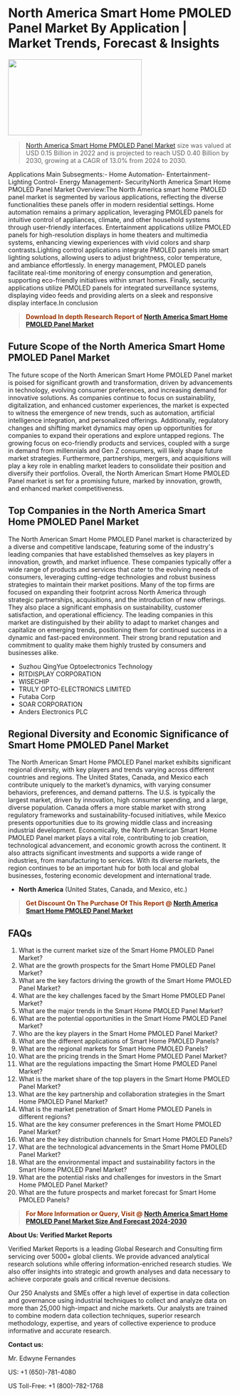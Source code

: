 <p><h1>North America Smart Home PMOLED Panel Market By Application | Market Trends, Forecast & Insights</h1><p><img class="aligncenter size-medium wp-image-105565" src="https://ffe5etoiles.com/wp-content/uploads/2025/01/MST7-300x171.png" alt="" width="300" height="171" /></p><blockquote><p><a href="https://www.verifiedmarketreports.com/download-sample/?rid=292416&utm_source=Github-NA&utm_medium=365" target="_blank">North America Smart Home PMOLED Panel Market</a> size was valued at USD 0.15 Billion in 2022 and is projected to reach USD 0.40 Billion by 2030, growing at a CAGR of 13.0% from 2024 to 2030.</p></blockquote>Applications Main Subsegments:- Home Automation- Entertainment- Lighting Control- Energy Management- SecurityNorth America Smart Home PMOLED Panel Market Overview:The North America smart home PMOLED panel market is segmented by various applications, reflecting the diverse functionalities these panels offer in modern residential settings. Home automation remains a primary application, leveraging PMOLED panels for intuitive control of appliances, climate, and other household systems through user-friendly interfaces. Entertainment applications utilize PMOLED panels for high-resolution displays in home theaters and multimedia systems, enhancing viewing experiences with vivid colors and sharp contrasts.Lighting control applications integrate PMOLED panels into smart lighting solutions, allowing users to adjust brightness, color temperature, and ambiance effortlessly. In energy management, PMOLED panels facilitate real-time monitoring of energy consumption and generation, supporting eco-friendly initiatives within smart homes. Finally, security applications utilize PMOLED panels for integrated surveillance systems, displaying video feeds and providing alerts on a sleek and responsive display interface.In conclusion</p><blockquote><p><span style="color: #993300;"><strong>Download In depth Research Report of <a href="https://www.verifiedmarketreports.com/download-sample/?rid=292416&utm_source=Github-NA&utm_medium=365">North America Smart Home PMOLED Panel Market</a></strong></span></p></blockquote><h2>Future Scope of the North America Smart Home PMOLED Panel Market</h2><p>The future scope of the North American Smart Home PMOLED Panel market is poised for significant growth and transformation, driven by advancements in technology, evolving consumer preferences, and increasing demand for innovative solutions. As companies continue to focus on sustainability, digitalization, and enhanced customer experiences, the market is expected to witness the emergence of new trends, such as automation, artificial intelligence integration, and personalized offerings. Additionally, regulatory changes and shifting market dynamics may open up opportunities for companies to expand their operations and explore untapped regions. The growing focus on eco-friendly products and services, coupled with a surge in demand from millennials and Gen Z consumers, will likely shape future market strategies. Furthermore, partnerships, mergers, and acquisitions will play a key role in enabling market leaders to consolidate their position and diversify their portfolios. Overall, the North American Smart Home PMOLED Panel market is set for a promising future, marked by innovation, growth, and enhanced market competitiveness.</p><h2>Top Companies in the North America Smart Home PMOLED Panel Market</h2><p>The North American Smart Home PMOLED Panel market is characterized by a diverse and competitive landscape, featuring some of the industry's leading companies that have established themselves as key players in innovation, growth, and market influence. These companies typically offer a wide range of products and services that cater to the evolving needs of consumers, leveraging cutting-edge technologies and robust business strategies to maintain their market positions. Many of the top firms are focused on expanding their footprint across North America through strategic partnerships, acquisitions, and the introduction of new offerings. They also place a significant emphasis on sustainability, customer satisfaction, and operational efficiency. The leading companies in this market are distinguished by their ability to adapt to market changes and capitalize on emerging trends, positioning them for continued success in a dynamic and fast-paced environment. Their strong brand reputation and commitment to quality make them highly trusted by consumers and businesses alike.</p><p><ul><li>Suzhou QingYue Optoelectronics Technology </li><li> RITDISPLAY CORPORATION </li><li> WISECHIP </li><li> TRULY OPTO-ELECTRONICS LIMITED </li><li> Futaba Corp </li><li> SOAR CORPORATION </li><li> Anders Electronics PLC</li></ul></p><h2>Regional Diversity and Economic Significance of Smart Home PMOLED Panel Market</h2><p>The North American Smart Home PMOLED Panel market exhibits significant regional diversity, with key players and trends varying across different countries and regions. The United States, Canada, and Mexico each contribute uniquely to the market’s dynamics, with varying consumer behaviors, preferences, and demand patterns. The U.S. is typically the largest market, driven by innovation, high consumer spending, and a large, diverse population. Canada offers a more stable market with strong regulatory frameworks and sustainability-focused initiatives, while Mexico presents opportunities due to its growing middle class and increasing industrial development. Economically, the North American Smart Home PMOLED Panel market plays a vital role, contributing to job creation, technological advancement, and economic growth across the continent. It also attracts significant investments and supports a wide range of industries, from manufacturing to services. With its diverse markets, the region continues to be an important hub for both local and global businesses, fostering economic development and international trade.</p><ul> <li><strong>North America</strong> (United States, Canada, and Mexico, etc.)</li></ul><blockquote><p><span style="color: #993300;"><strong>Get Discount On The Purchase Of This Report @ <a href="https://www.verifiedmarketreports.com/ask-for-discount/?rid=292416&utm_source=Github-NA&utm_medium=365">North America Smart Home PMOLED Panel Market</a></strong></span></p></blockquote><h2>FAQs</h2><p><ol> <li>What is the current market size of the Smart Home PMOLED Panel Market?</div><div></li> <li>What are the growth prospects for the Smart Home PMOLED Panel Market?</div><div></li> <li>What are the key factors driving the growth of the Smart Home PMOLED Panel Market?</div><div></li> <li>What are the key challenges faced by the Smart Home PMOLED Panel Market?</div><div></li> <li>What are the major trends in the Smart Home PMOLED Panel Market?</div><div></li> <li>What are the potential opportunities in the Smart Home PMOLED Panel Market?</div><div></li> <li>Who are the key players in the Smart Home PMOLED Panel Market?</div><div></li> <li>What are the different applications of Smart Home PMOLED Panels?</div><div></li> <li>What are the regional markets for Smart Home PMOLED Panels?</div><div></li> <li>What are the pricing trends in the Smart Home PMOLED Panel Market?</div><div></li> <li>What are the regulations impacting the Smart Home PMOLED Panel Market?</div><div></li> <li>What is the market share of the top players in the Smart Home PMOLED Panel Market?</div><div></li> <li>What are the key partnership and collaboration strategies in the Smart Home PMOLED Panel Market?</div><div></li> <li>What is the market penetration of Smart Home PMOLED Panels in different regions?</div><div></li> <li>What are the key consumer preferences in the Smart Home PMOLED Panel Market?</div><div></li> <li>What are the key distribution channels for Smart Home PMOLED Panels?</div><div></li> <li>What are the technological advancements in the Smart Home PMOLED Panel Market?</div><div></li> <li>What are the environmental impact and sustainability factors in the Smart Home PMOLED Panel Market?</div><div></li> <li>What are the potential risks and challenges for investors in the Smart Home PMOLED Panel Market?</div><div></li> <li>What are the future prospects and market forecast for Smart Home PMOLED Panels?</div><div></li></ol></p><blockquote><p><span style="color: #993300;"><strong>For More Information or Query, Visit @ <a href="https://www.verifiedmarketreports.com/product/smart-home-pmoled-panel-market/">North America Smart Home PMOLED Panel Market Size And Forecast 2024-2030</a></strong></span></p></blockquote><p><strong>About Us: Verified Market Reports</strong></p><p>Verified Market Reports is a leading Global Research and Consulting firm servicing over 5000+ global clients. We provide advanced analytical research solutions while offering information-enriched research studies. We also offer insights into strategic and growth analyses and data necessary to achieve corporate goals and critical revenue decisions.</p><p>Our 250 Analysts and SMEs offer a high level of expertise in data collection and governance using industrial techniques to collect and analyze data on more than 25,000 high-impact and niche markets. Our analysts are trained to combine modern data collection techniques, superior research methodology, expertise, and years of collective experience to produce informative and accurate research.</p><p><strong>Contact us:</strong></p><p>Mr. Edwyne Fernandes</p><p>US: +1 (650)-781-4080</p><p>US Toll-Free: +1 (800)-782-1768</p>

